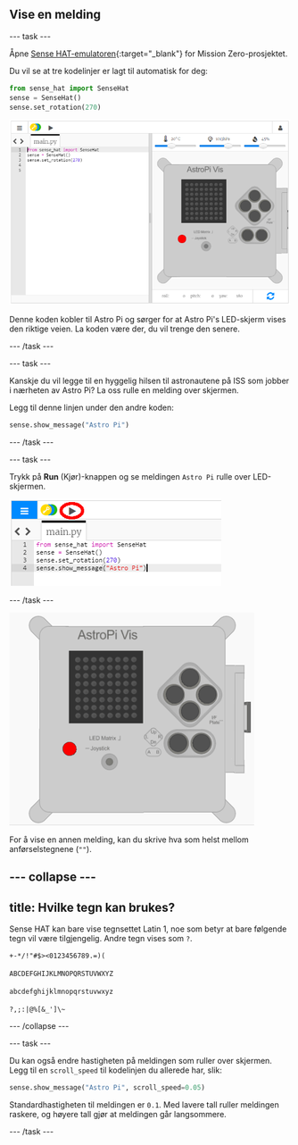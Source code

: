 ## Vise en melding

--- task ---

Åpne [Sense HAT-emulatoren](https://trinket.io/mission-zero){:target="_blank"} for Mission Zero-prosjektet.

Du vil se at tre kodelinjer er lagt til automatisk for deg:

```python
from sense_hat import SenseHat
sense = SenseHat()
sense.set_rotation(270)
```

![sense hat-emulator](images/sense-hat-emulator2.png)

Denne koden kobler til Astro Pi og sørger for at Astro Pi's LED-skjerm vises den riktige veien. La koden være der, du vil trenge den senere.

--- /task ---

--- task ---

Kanskje du vil legge til en hyggelig hilsen til astronautene på ISS som jobber i nærheten av Astro Pi? La oss rulle en melding over skjermen.

Legg til denne linjen under den andre koden:

```python
sense.show_message("Astro Pi")
```

--- /task ---

--- task ---

Trykk på **Run** (Kjør)-knappen og se meldingen `Astro Pi` rulle over LED-skjermen.

![vis meldingskoden klikk run](images/show-message-code-annotated.PNG)

--- /task ---

![Melding som ruller](images/scroll-message.gif)

For å vise en annen melding, kan du skrive hva som helst mellom anførselstegnene (`""`).

--- collapse ---
---
title: Hvilke tegn kan brukes?
---
Sense HAT kan bare vise tegnsettet Latin 1, noe som betyr at bare følgende tegn vil være tilgjengelig. Andre tegn vises som `?`.

    +-*/!"#$><0123456789.=)(
    
    ABCDEFGHIJKLMNOPQRSTUVWXYZ
    
    abcdefghijklmnopqrstuvwxyz
    
    ?,;:|@%[&_']\~
    

--- /collapse ---

--- task ---

Du kan også endre hastigheten på meldingen som ruller over skjermen. Legg til en `scroll_speed` til kodelinjen du allerede har, slik:

```python
sense.show_message("Astro Pi", scroll_speed=0.05)
```

Standardhastigheten til meldingen er `0.1`. Med lavere tall ruller meldingen raskere, og høyere tall gjør at meldingen går langsommere.

--- /task ---